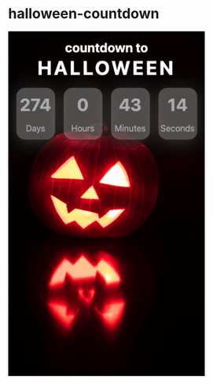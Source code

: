 # halloween-countdown

<img src="screenshot.png" alt="screenshot of site" width="400px" height="auto" />
